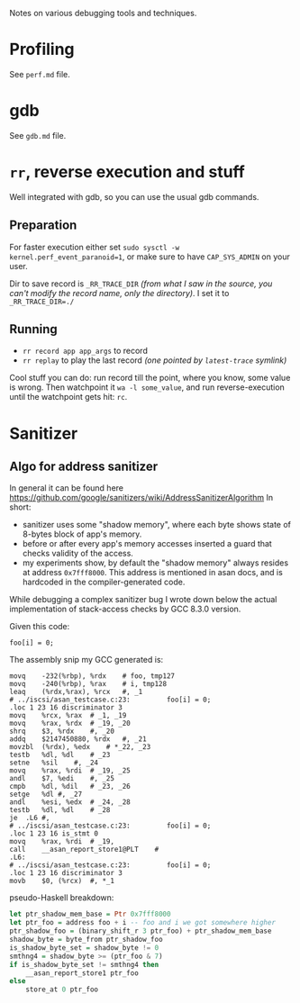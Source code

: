 Notes on various debugging tools and techniques.

# Profiling

See `perf.md` file.

# gdb

See `gdb.md` file.

# `rr`, reverse execution and stuff

Well integrated with gdb, so you can use the usual gdb commands.

## Preparation

For faster execution either set `sudo sysctl -w kernel.perf_event_paranoid=1`, or make sure to have `CAP_SYS_ADMIN` on your user.

Dir to save record is `_RR_TRACE_DIR` *(from what I saw in the source, you can't modify the record name, only the directory)*. I set it to `_RR_TRACE_DIR=./`

## Running

* `rr record app app_args` to record
* `rr replay` to play the last record *(one pointed by `latest-trace` symlink)*

Cool stuff you can do: run record till the point, where you know, some value is wrong. Then watchpoint it `wa -l some_value`, and run reverse-execution until the watchpoint gets hit: `rc`.

# Sanitizer

## Algo for address sanitizer

In general it can be found here https://github.com/google/sanitizers/wiki/AddressSanitizerAlgorithm In short:

* sanitizer uses some "shadow memory", where each byte shows state of 8-bytes block of app's memory.
* before or after every app's memory accesses inserted a guard that checks validity of the access.
* my experiments show, by default the "shadow memory" always resides at address `0x7fff8000`. This address is mentioned in asan docs, and is hardcoded in the compiler-generated code.

While debugging a complex sanitizer bug I wrote down below the actual implementation of stack-access checks by GCC 8.3.0 version.

Given this code:

    foo[i] = 0;

The assembly snip my GCC generated is:

    movq	-232(%rbp), %rdx	# foo, tmp127
    movq	-240(%rbp), %rax	# i, tmp128
    leaq	(%rdx,%rax), %rcx	#, _1
    # ../iscsi/asan_testcase.c:23:         foo[i] = 0;
    .loc 1 23 16 discriminator 3
    movq	%rcx, %rax	# _1, _19
    movq	%rax, %rdx	# _19, _20
    shrq	$3, %rdx	#, _20
    addq	$2147450880, %rdx	#, _21
    movzbl	(%rdx), %edx	# *_22, _23
    testb	%dl, %dl	# _23
    setne	%sil	#, _24
    movq	%rax, %rdi	# _19, _25
    andl	$7, %edi	#, _25
    cmpb	%dl, %dil	# _23, _26
    setge	%dl	#, _27
    andl	%esi, %edx	# _24, _28
    testb	%dl, %dl	# _28
    je	.L6	#,
    # ../iscsi/asan_testcase.c:23:         foo[i] = 0;
    .loc 1 23 16 is_stmt 0
    movq	%rax, %rdi	# _19,
    call	__asan_report_store1@PLT	#
    .L6:
    # ../iscsi/asan_testcase.c:23:         foo[i] = 0;
    .loc 1 23 16 discriminator 3
    movb	$0, (%rcx) 	#, *_1

pseudo-Haskell breakdown:

```haskell
let ptr_shadow_mem_base = Ptr 0x7fff8000
let ptr_foo = address foo + i -- foo and i we got somewhere higher
ptr_shadow_foo = (binary_shift_r 3 ptr_foo) + ptr_shadow_mem_base
shadow_byte = byte_from ptr_shadow_foo
is_shadow_byte_set = shadow_byte != 0
smthng4 = shadow_byte >= (ptr_foo & 7)
if is_shadow_byte_set != smthng4 then
    __asan_report_store1 ptr_foo
else
    store_at 0 ptr_foo
```
